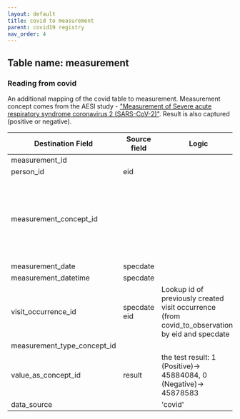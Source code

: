```yaml
---
layout: default
title: covid to measurement
parent: covid19 registry
nav_order: 4
---
```


## Table name: measurement

### Reading from covid

An additional mapping of the covid table to measurement. Measurement concept comes from the AESI study - 
["Measurement of Severe acute respiratory syndrome coronavirus 2 (SARS-CoV-2)"](https://athena.ohdsi.org/search-terms/terms/756055). Result is also captured (positive or negative).

| Destination Field | Source field | Logic | Comment field |
| --- | --- | --- | --- |
| measurement_id |  |  |  |
| person_id | eid |  |  |
| measurement_concept_id |  |  | 756055 - Measurement of Severe acute respiratory syndrome coronavirus 2 (SARS-CoV-2) |
| measurement_date | specdate |  |  |
| measurement_datetime | specdate |  |  |
| visit_occurrence_id | specdate<br>eid | Lookup id of previously created visit occurrence (from covid_to_observation) by eid and specdate |  |
| measurement_type_concept_id |  |  | 32856 - Lab |
| value_as_concept_id | result | the test result: 1 (Positive)-> 45884084, 0 (Negative)-> 45878583 |  |
| data_source |  | 'covid' |  |